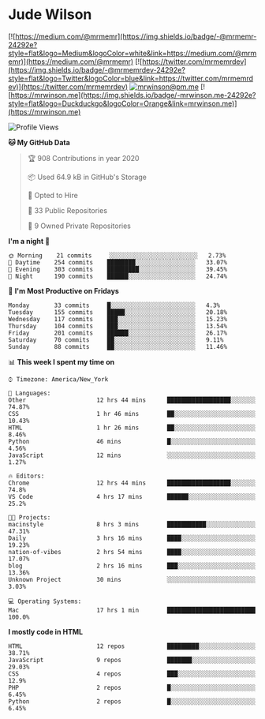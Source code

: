 # Jude Wilson
[![https://medium.com/@mrmemr](https://img.shields.io/badge/-@mrmemr-24292e?style=flat&logo=Medium&logoColor=white&link=https://medium.com/@mrmemr)](https://medium.com/@mrmemr)
[![https://twitter.com/mrmemrdev](https://img.shields.io/badge/-@mrmemrdev-24292e?style=flat&logo=Twitter&logoColor=blue&link=https://twitter.com/mrmemrdev)](https://twitter.com/mrmemrdev)
[![mrwinson@pm.me](https://img.shields.io/badge/-mrwinson@pm.me-24292e?style=flat&logo=ProtonMail&logoColor=Grey&link=mailto:mrwinson@pm.me)](mailto:mrwinson@pm.me)
[![https://mrwinson.me](https://img.shields.io/badge/-mrwinson.me-24292e?style=flat&logo=Duckduckgo&logoColor=Orange&link=mrwinson.me)](https://mrwinson.me) 
<!--
```js
const judeWilson = {
	name: 'Jude Wilson',
	age: 14,
	location: 'Dayton, Ohio',
	languages: [
		'English', 'JavaScript', 'CSS',
		'Sass', 'HTML', 'Node.js'
	],
	tools: [
		'VS Code', 'CMD Line', 'MongoDB',
		'Git', 'GitHub', 'Electron'
	],
	os: ['macOS', 'Linux'],
	projects: [
		'nodetube': 'Open source YouTube alternative with 1.8k stars on GitHub. https://github.com/mayeaux/nodetube',
		'nodium': 'Open source Medium alternative with video posting support. https://github.com/mr-winson/nodium'
	]
}
-->
<!--
console.log(judeWilson)
```
-->
<!--START_SECTION:waka-->
![Profile Views](http://img.shields.io/badge/Profile%20Views-3-blue)

**🐱 My GitHub Data** 

> 🏆 908 Contributions in year 2020
 > 
> 📦 Used 64.9 kB in GitHub's Storage 
 > 
> 💼 Opted to Hire
 > 
> 📜 33 Public Repositories 
 > 
> 🔑 9 Owned Private Repositories 

**I'm a night 🦉** 

```text
🌞 Morning    21 commits     ░░░░░░░░░░░░░░░░░░░░░░░░░   2.73% 
🌆 Daytime    254 commits    ████████░░░░░░░░░░░░░░░░░   33.07% 
🌃 Evening    303 commits    █████████░░░░░░░░░░░░░░░░   39.45% 
🌙 Night      190 commits    ██████░░░░░░░░░░░░░░░░░░░   24.74%

```
📅 **I'm Most Productive on Fridays** 

```text
Monday       33 commits     █░░░░░░░░░░░░░░░░░░░░░░░░   4.3% 
Tuesday      155 commits    █████░░░░░░░░░░░░░░░░░░░░   20.18% 
Wednesday    117 commits    ███░░░░░░░░░░░░░░░░░░░░░░   15.23% 
Thursday     104 commits    ███░░░░░░░░░░░░░░░░░░░░░░   13.54% 
Friday       201 commits    ██████░░░░░░░░░░░░░░░░░░░   26.17% 
Saturday     70 commits     ██░░░░░░░░░░░░░░░░░░░░░░░   9.11% 
Sunday       88 commits     ██░░░░░░░░░░░░░░░░░░░░░░░   11.46%

```


📊 **This week I spent my time on** 

```text
⌚︎ Timezone: America/New_York

💬 Languages: 
Other                    12 hrs 44 mins      ██████████████████░░░░░░░   74.87% 
CSS                      1 hr 46 mins        ██░░░░░░░░░░░░░░░░░░░░░░░   10.43% 
HTML                     1 hr 26 mins        ██░░░░░░░░░░░░░░░░░░░░░░░   8.46% 
Python                   46 mins             █░░░░░░░░░░░░░░░░░░░░░░░░   4.56% 
JavaScript               12 mins             ░░░░░░░░░░░░░░░░░░░░░░░░░   1.27%

🔥 Editors: 
Chrome                   12 hrs 44 mins      ██████████████████░░░░░░░   74.8% 
VS Code                  4 hrs 17 mins       ██████░░░░░░░░░░░░░░░░░░░   25.2%

🐱‍💻 Projects: 
macinstyle               8 hrs 3 mins        ███████████░░░░░░░░░░░░░░   47.31% 
Daily                    3 hrs 16 mins       ████░░░░░░░░░░░░░░░░░░░░░   19.23% 
nation-of-vibes          2 hrs 54 mins       ████░░░░░░░░░░░░░░░░░░░░░   17.07% 
blog                     2 hrs 16 mins       ███░░░░░░░░░░░░░░░░░░░░░░   13.36% 
Unknown Project          30 mins             ░░░░░░░░░░░░░░░░░░░░░░░░░   3.03%

💻 Operating Systems: 
Mac                      17 hrs 1 min        █████████████████████████   100.0%

```

**I mostly code in HTML** 

```text
HTML                     12 repos            █████████░░░░░░░░░░░░░░░░   38.71% 
JavaScript               9 repos             ███████░░░░░░░░░░░░░░░░░░   29.03% 
CSS                      4 repos             ███░░░░░░░░░░░░░░░░░░░░░░   12.9% 
PHP                      2 repos             █░░░░░░░░░░░░░░░░░░░░░░░░   6.45% 
Python                   2 repos             █░░░░░░░░░░░░░░░░░░░░░░░░   6.45%

```



<!--END_SECTION:waka-->
